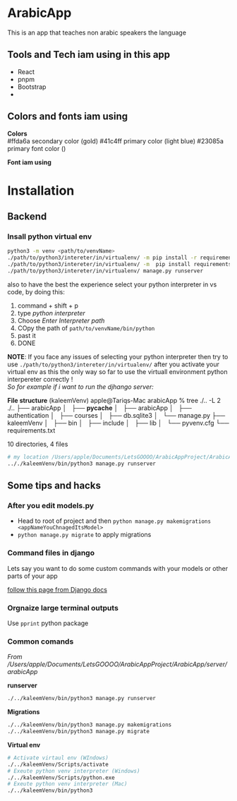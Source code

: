 # ArabicApp

This is an app that teaches non arabic speakers the language

## Tools and Tech iam using in this app

- React
- pnpm
- Bootstrap
-

## Colors and fonts iam using

**Colors**  
#ffda6a secondary color (gold)
#41c4ff primary color (light blue)
#23085a primary font color ()

**Font iam using**

<link href="https://fonts.cdnfonts.com/css/british-council-sans" rel="stylesheet">

# Installation

## Backend

### Insall python virtual env

```bash
python3 -m venv <path/to/venvName>
./path/to/python3/intereter/in/virtualenv/ -m pip install -r requirements.txt
./path/to/python3/intereter/in/virtualenv/ -m  pip install requirements--dev.txt
./path/to/python3/intereter/in/virtualenv/ manage.py runserver
```

also to have the best the experience select your python interpreter in vs code, by doing this:

1. command + shift + p
2. type _python interpreter_
3. Choose _Enter Interpreter path_
4. COpy the path of `path/to/venvName/bin/python`
5. past it
6. DONE

**NOTE**: If you face any issues of selecting your python interpreter then try to use `./path/to/python3/intereter/in/virtualenv/` after you activate your virtual env as this the only way so far to use the virtuall environment python interpereter correctly !  
*So for example if i want to run the djhango server:*  

**File structure**
(kaleemVenv) apple@Tariqs-Mac arabicApp % tree ./.. -L 2
./..
├── arabicApp
│   ├── __pycache__
│   ├── arabicApp
│   ├── authentication
│   ├── courses
│   ├── db.sqlite3
│   └── manage.py
├── kaleemVenv
│   ├── bin
│   ├── include
│   ├── lib
│   └── pyvenv.cfg
└── requirements.txt

10 directories, 4 files
```bash
# my location /Users/apple/Documents/LetsGOOOO/ArabicAppProject/ArabicApp/server/arabicApp
.././kaleemVenv/bin/python3 manage.py runserver 
```

## Some tips and hacks

### After you edit models.py

- Head to root of project and then `python manage.py makemigrations <appNameYouChnagedItsModel>`
- `python manage.py migrate` to apply migrations

### Command files in django

Lets say you want to do some custom commands with your models or other parts of your app

[follow this page from Django docs](https://docs.djangoproject.com/en/5.0/howto/custom-management-commands/)

### Orgnaize large terminal outputs

Use `pprint` python package

### Common comands
*From /Users/apple/Documents/LetsGOOOO/ArabicAppProject/ArabicApp/server/arabicApp*

**runserver**  

```bash
./../kaleemVenv/bin/python3 manage.py runserver 

```

**Migrations**
```bash
./../kaleemVenv/bin/python3 manage.py makemigrations
./../kaleemVenv/bin/python3 manage.py migrate
```

**Virtual env**

```bash
# Activate virtaul env (WIndows)
./../kaleemVenv/Scripts/activate
# Exeute python venv interpreter (Windows)
./../kaleemVenv/Scripts/python.exe
# Exeute python venv interpreter (Mac)
./../kaleemVenv/bin/python3
```